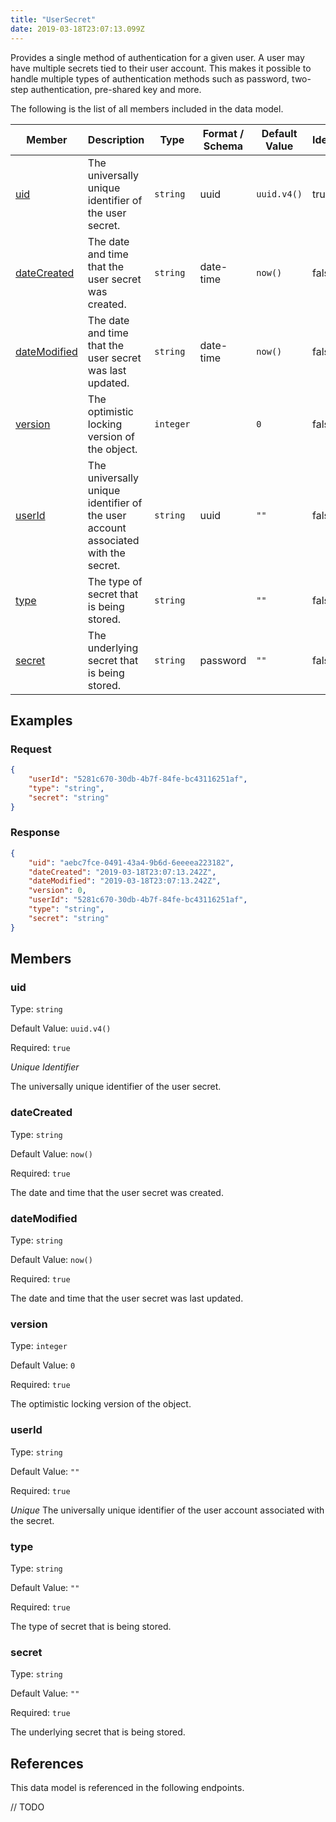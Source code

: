 ```yaml
---
title: "UserSecret"
date: 2019-03-18T23:07:13.099Z
---
```


Provides a single method of authentication for a given user. A user may have multiple secrets tied to their user account. This makes it possible to handle multiple types of authentication methods such as password, two-step authentication, pre-shared key and more.

The following is the list of all members included in the data model.

| Member            | Description                         | Type | Format / Schema | Default Value | Identifier | Unique | Required |
| ----------------- | ----------------------------------- | ---- | ------ | ------------- | ---------- | ------ | -------- |
| [uid](#uid) | The universally unique identifier of the user secret. | `string` | uuid | `uuid.v4()` | true | true | true |
| [dateCreated](#dateCreated) | The date and time that the user secret was created. | `string` | date-time | `now()` | false | false | true |
| [dateModified](#dateModified) | The date and time that the user secret was last updated. | `string` | date-time | `now()` | false | false | true |
| [version](#version) | The optimistic locking version of the object. | `integer` |  | `0` | false | false | true |
| [userId](#userId) | The universally unique identifier of the user account associated with the secret. | `string` | uuid | `""` | false | true | true |
| [type](#type) | The type of secret that is being stored. | `string` |  | `""` | false | false | true |
| [secret](#secret) | The underlying secret that is being stored. | `string` | password | `""` | false | false | true |

## Examples
### Request

```json
{
    "userId": "5281c670-30db-4b7f-84fe-bc43116251af",
    "type": "string",
    "secret": "string"
}
```

### Response

```json
{
    "uid": "aebc7fce-0491-43a4-9b6d-6eeeea223182",
    "dateCreated": "2019-03-18T23:07:13.242Z",
    "dateModified": "2019-03-18T23:07:13.242Z",
    "version": 0,
    "userId": "5281c670-30db-4b7f-84fe-bc43116251af",
    "type": "string",
    "secret": "string"
}
```


## Members

### uid

Type: `string`

Default Value: `uuid.v4()`

Required: `true`

*Unique* *Identifier*

The universally unique identifier of the user secret.

### dateCreated

Type: `string`

Default Value: `now()`

Required: `true`

The date and time that the user secret was created.

### dateModified

Type: `string`

Default Value: `now()`

Required: `true`

The date and time that the user secret was last updated.

### version

Type: `integer`

Default Value: `0`

Required: `true`

The optimistic locking version of the object.

### userId

Type: `string`

Default Value: `""`

Required: `true`

*Unique* The universally unique identifier of the user account associated with the secret.

### type

Type: `string`

Default Value: `""`

Required: `true`

The type of secret that is being stored.

### secret

Type: `string`

Default Value: `""`

Required: `true`

The underlying secret that is being stored.

## References

This data model is referenced in the following endpoints.

// TODO
